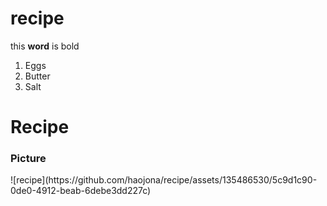 # recipe
this **<b>word</b>** is bold
<ol>
  <li>Eggs</li>
  <li>Butter</li>
  <li>Salt</li>
</ol>
<h1>Recipe</h1>
<h3>Picture</h3>
![recipe](https://github.com/haojona/recipe/assets/135486530/5c9d1c90-0de0-4912-beab-6debe3dd227c)
